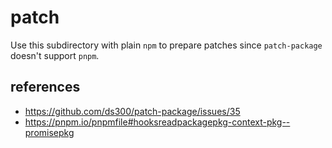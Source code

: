 # patch

Use this subdirectory with plain `npm` to prepare patches since `patch-package` doesn't support `pnpm`.

## references

- https://github.com/ds300/patch-package/issues/35
- https://pnpm.io/pnpmfile#hooksreadpackagepkg-context-pkg--promisepkg

